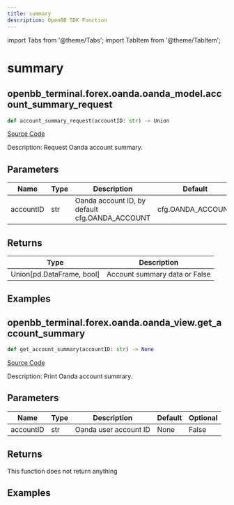 ```yaml
---
title: summary
description: OpenBB SDK Function
---
```


import Tabs from '@theme/Tabs';
import TabItem from '@theme/TabItem';

# summary

<Tabs>
<TabItem value="model" label="Model" default>

## openbb_terminal.forex.oanda.oanda_model.account_summary_request

```python title='openbb_terminal/forex/oanda/oanda_model.py'
def account_summary_request(accountID: str) -> Union
```
[Source Code](https://github.com/OpenBB-finance/OpenBBTerminal/tree/main/openbb_terminal/forex/oanda/oanda_model.py#L74)

Description: Request Oanda account summary.

## Parameters

| Name | Type | Description | Default | Optional |
| ---- | ---- | ----------- | ------- | -------- |
| accountID | str | Oanda account ID, by default cfg.OANDA_ACCOUNT | cfg.OANDA_ACCOUNT | True |

## Returns

| Type | Description |
| ---- | ----------- |
| Union[pd.DataFrame, bool] | Account summary data or False |

## Examples



</TabItem>
<TabItem value="view" label="View">

## openbb_terminal.forex.oanda.oanda_view.get_account_summary

```python title='openbb_terminal/forex/oanda/oanda_view.py'
def get_account_summary(accountID: str) -> None
```
[Source Code](https://github.com/OpenBB-finance/OpenBBTerminal/tree/main/openbb_terminal/forex/oanda/oanda_view.py#L63)

Description: Print Oanda account summary.

## Parameters

| Name | Type | Description | Default | Optional |
| ---- | ---- | ----------- | ------- | -------- |
| accountID | str | Oanda user account ID | None | False |

## Returns

This function does not return anything

## Examples



</TabItem>
</Tabs>